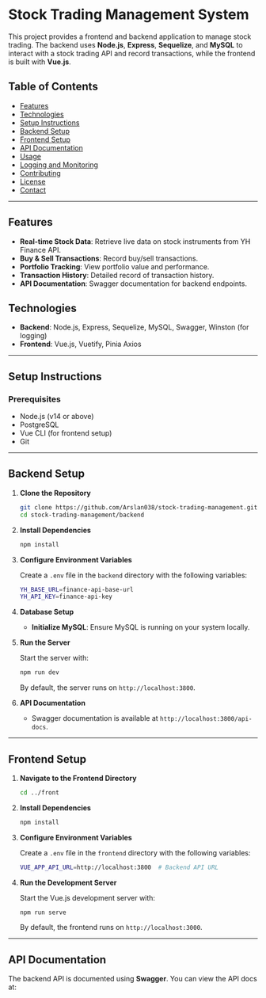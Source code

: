 # Stock Trading Management System

This project provides a frontend and backend application to manage stock trading. The backend uses **Node.js**, **Express**, **Sequelize**, and **MySQL** to interact with a stock trading API and record transactions, while the frontend is built with **Vue.js**.

## Table of Contents
- [Features](#features)
- [Technologies](#technologies)
- [Setup Instructions](#setup-instructions)
- [Backend Setup](#backend-setup)
- [Frontend Setup](#frontend-setup)
- [API Documentation](#api-documentation)
- [Usage](#usage)
- [Logging and Monitoring](#logging-and-monitoring)
- [Contributing](#contributing)
- [License](#license)
- [Contact](#contact)

---

## Features

- **Real-time Stock Data**: Retrieve live data on stock instruments from YH Finance API.
- **Buy & Sell Transactions**: Record buy/sell transactions.
- **Portfolio Tracking**: View portfolio value and performance.
- **Transaction History**: Detailed record of transaction history.
- **API Documentation**: Swagger documentation for backend endpoints.

## Technologies

- **Backend**: Node.js, Express, Sequelize, MySQL, Swagger, Winston (for logging)
- **Frontend**: Vue.js, Vuetify, Pinia Axios

---

## Setup Instructions

### Prerequisites

- Node.js (v14 or above)
- PostgreSQL
- Vue CLI (for frontend setup)
- Git

---

## Backend Setup

1. **Clone the Repository**

    ```bash
    git clone https://github.com/Arslan038/stock-trading-management.git
    cd stock-trading-management/backend
    ```

2. **Install Dependencies**

    ```bash
    npm install
    ```

3. **Configure Environment Variables**

    Create a `.env` file in the `backend` directory with the following variables:

    ```bash
    YH_BASE_URL=finance-api-base-url
    YH_API_KEY=finance-api-key
    ```

4. **Database Setup**

    - **Initialize MySQL**: Ensure MySQL is running on your system locally.

5. **Run the Server**

    Start the server with:

    ```bash
    npm run dev
    ```

    By default, the server runs on `http://localhost:3800`.

6. **API Documentation**

    - Swagger documentation is available at `http://localhost:3800/api-docs`.

---

## Frontend Setup

1. **Navigate to the Frontend Directory**

    ```bash
    cd ../front
    ```

2. **Install Dependencies**

    ```bash
    npm install
    ```

3. **Configure Environment Variables**

    Create a `.env` file in the `frontend` directory with the following variables:

    ```bash
    VUE_APP_API_URL=http://localhost:3800  # Backend API URL
    ```

4. **Run the Development Server**

    Start the Vue.js development server with:

    ```bash
    npm run serve
    ```

    By default, the frontend runs on `http://localhost:3000`.

---

## API Documentation

The backend API is documented using **Swagger**. You can view the API docs at:

